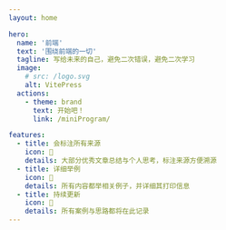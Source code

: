```yaml
---
layout: home

hero:
  name: '前端'
  text: '围绕前端的一切'
  tagline: 写给未来的自己，避免二次错误，避免二次学习
  image:
    # src: /logo.svg
    alt: VitePress
  actions:
    - theme: brand
      text: 开始吧！
      link: /miniProgram/

features:
  - title: 会标注所有来源
    icon: 💯
    details: 大部分优秀文章总结与个人思考，标注来源方便溯源
  - title: 详细举例
    icon: 🥰
    details: 所有内容都举相关例子，并详细其打印信息
  - title: 持续更新
    icon: 🌈
    details: 所有案例与思路都将在此记录
---
```

